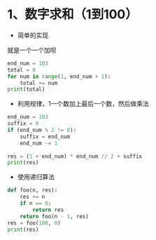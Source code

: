 # 1、数字求和（1到100）

- 简单的实现

就是一个一个加呗

```python
end_num = 103
total = 0
for num in range(1, end_num + 1):
    total += num
print(total)
```

- 利用规律，1一个数加上最后一个数，然后做乘法

```python
end_num = 103
suffix = 0
if (end_num % 2 != 0):
    suffix = end_num
    end_num -= 1
    
res = (1 + end_num) * end_num // 2 + suffix
print(res)
```

- 使用递归算法

```python
def foo(n, res):
    res += n
    if n == 0:
        return res
    return foo(n - 1, res)
res = foo(100, 0)
print(res)
```